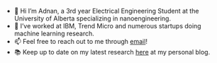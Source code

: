 - 👋 Hi I’m Adnan, a 3rd year Electrical Engineering Student at the University of Alberta specializing in nanoengineering.
- 👀 I’ve worked at IBM, Trend Micro and numerous startups doing machine learning research.
- 📫 Feel free to reach out to me through [email](adnanh.hoque@gmail.com)!
- :books: Keep up to date on my latest research [here](https://adnanhoque.github.io/) at my personal blog.

<!---
AdnanHoque/AdnanHoque is a ✨ special ✨ repository because its `README.md` (this file) appears on your GitHub profile.
You can click the Preview link to take a look at your changes.
--->

